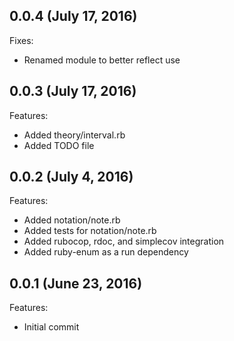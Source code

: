 ## 0.0.4 (July 17, 2016)
Fixes:
  - Renamed module to better reflect use

## 0.0.3 (July 17, 2016)
Features:
  - Added theory/interval.rb
  - Added TODO file

## 0.0.2 (July 4, 2016)

Features:

  - Added notation/note.rb
  - Added tests for notation/note.rb
  - Added rubocop, rdoc, and simplecov integration
  - Added ruby-enum as a run dependency 
  
## 0.0.1 (June 23, 2016)

Features:

  - Initial commit
